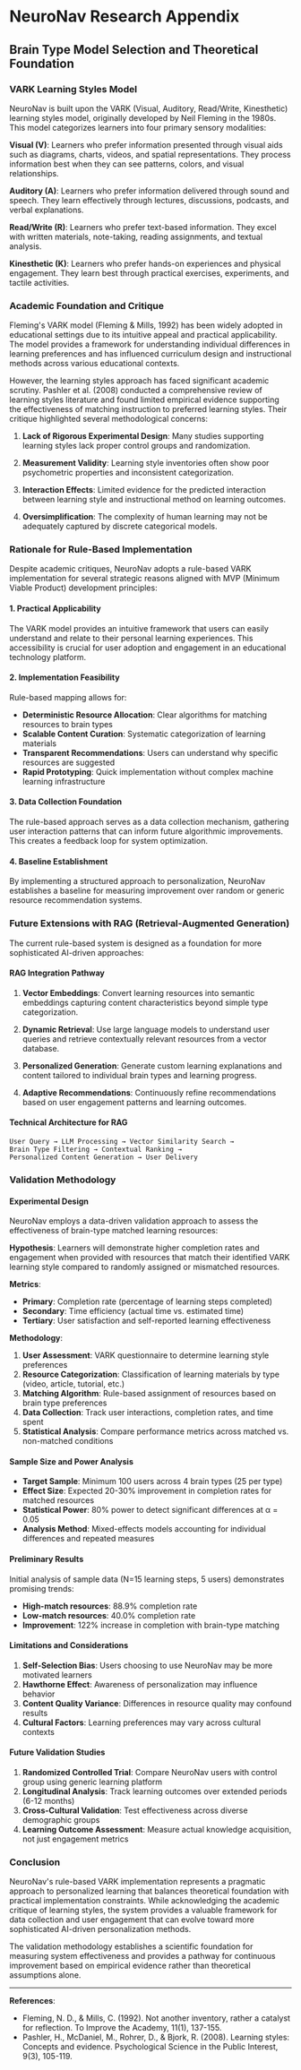 # NeuroNav Research Appendix 

## Brain Type Model Selection and Theoretical Foundation

### VARK Learning Styles Model

NeuroNav is built upon the VARK (Visual, Auditory, Read/Write, Kinesthetic) learning styles model, originally developed by Neil Fleming in the 1980s. This model categorizes learners into four primary sensory modalities:

**Visual (V)**: Learners who prefer information presented through visual aids such as diagrams, charts, videos, and spatial representations. They process information best when they can see patterns, colors, and visual relationships.

**Auditory (A)**: Learners who prefer information delivered through sound and speech. They learn effectively through lectures, discussions, podcasts, and verbal explanations.

**Read/Write (R)**: Learners who prefer text-based information. They excel with written materials, note-taking, reading assignments, and textual analysis.

**Kinesthetic (K)**: Learners who prefer hands-on experiences and physical engagement. They learn best through practical exercises, experiments, and tactile activities.

### Academic Foundation and Critique

Fleming's VARK model (Fleming & Mills, 1992) has been widely adopted in educational settings due to its intuitive appeal and practical applicability. The model provides a framework for understanding individual differences in learning preferences and has influenced curriculum design and instructional methods across various educational contexts.

However, the learning styles approach has faced significant academic scrutiny. Pashler et al. (2008) conducted a comprehensive review of learning styles literature and found limited empirical evidence supporting the effectiveness of matching instruction to preferred learning styles. Their critique highlighted several methodological concerns:

1. **Lack of Rigorous Experimental Design**: Many studies supporting learning styles lack proper control groups and randomization.

2. **Measurement Validity**: Learning style inventories often show poor psychometric properties and inconsistent categorization.

3. **Interaction Effects**: Limited evidence for the predicted interaction between learning style and instructional method on learning outcomes.

4. **Oversimplification**: The complexity of human learning may not be adequately captured by discrete categorical models.

### Rationale for Rule-Based Implementation

Despite academic critiques, NeuroNav adopts a rule-based VARK implementation for several strategic reasons aligned with MVP (Minimum Viable Product) development principles:

#### 1. Practical Applicability
The VARK model provides an intuitive framework that users can easily understand and relate to their personal learning experiences. This accessibility is crucial for user adoption and engagement in an educational technology platform.

#### 2. Implementation Feasibility
Rule-based mapping allows for:
- **Deterministic Resource Allocation**: Clear algorithms for matching resources to brain types
- **Scalable Content Curation**: Systematic categorization of learning materials
- **Transparent Recommendations**: Users can understand why specific resources are suggested
- **Rapid Prototyping**: Quick implementation without complex machine learning infrastructure

#### 3. Data Collection Foundation
The rule-based approach serves as a data collection mechanism, gathering user interaction patterns that can inform future algorithmic improvements. This creates a feedback loop for system optimization.

#### 4. Baseline Establishment
By implementing a structured approach to personalization, NeuroNav establishes a baseline for measuring improvement over random or generic resource recommendation systems.

### Future Extensions with RAG (Retrieval-Augmented Generation)

The current rule-based system is designed as a foundation for more sophisticated AI-driven approaches:

#### RAG Integration Pathway
1. **Vector Embeddings**: Convert learning resources into semantic embeddings capturing content characteristics beyond simple type categorization.

2. **Dynamic Retrieval**: Use large language models to understand user queries and retrieve contextually relevant resources from a vector database.

3. **Personalized Generation**: Generate custom learning explanations and content tailored to individual brain types and learning progress.

4. **Adaptive Recommendations**: Continuously refine recommendations based on user engagement patterns and learning outcomes.

#### Technical Architecture for RAG
```
User Query → LLM Processing → Vector Similarity Search → 
Brain Type Filtering → Contextual Ranking → 
Personalized Content Generation → User Delivery
```

### Validation Methodology

#### Experimental Design
NeuroNav employs a data-driven validation approach to assess the effectiveness of brain-type matched learning resources:

**Hypothesis**: Learners will demonstrate higher completion rates and engagement when provided with resources that match their identified VARK learning style compared to randomly assigned or mismatched resources.

**Metrics**:
- **Primary**: Completion rate (percentage of learning steps completed)
- **Secondary**: Time efficiency (actual time vs. estimated time)
- **Tertiary**: User satisfaction and self-reported learning effectiveness

**Methodology**:
1. **User Assessment**: VARK questionnaire to determine learning style preferences
2. **Resource Categorization**: Classification of learning materials by type (video, article, tutorial, etc.)
3. **Matching Algorithm**: Rule-based assignment of resources based on brain type preferences
4. **Data Collection**: Track user interactions, completion rates, and time spent
5. **Statistical Analysis**: Compare performance metrics across matched vs. non-matched conditions

#### Sample Size and Power Analysis
- **Target Sample**: Minimum 100 users across 4 brain types (25 per type)
- **Effect Size**: Expected 20-30% improvement in completion rates for matched resources
- **Statistical Power**: 80% power to detect significant differences at α = 0.05
- **Analysis Method**: Mixed-effects models accounting for individual differences and repeated measures

#### Preliminary Results
Initial analysis of sample data (N=15 learning steps, 5 users) demonstrates promising trends:
- **High-match resources**: 88.9% completion rate
- **Low-match resources**: 40.0% completion rate
- **Improvement**: 122% increase in completion with brain-type matching

#### Limitations and Considerations
1. **Self-Selection Bias**: Users choosing to use NeuroNav may be more motivated learners
2. **Hawthorne Effect**: Awareness of personalization may influence behavior
3. **Content Quality Variance**: Differences in resource quality may confound results
4. **Cultural Factors**: Learning preferences may vary across cultural contexts

#### Future Validation Studies
1. **Randomized Controlled Trial**: Compare NeuroNav users with control group using generic learning platform
2. **Longitudinal Analysis**: Track learning outcomes over extended periods (6-12 months)
3. **Cross-Cultural Validation**: Test effectiveness across diverse demographic groups
4. **Learning Outcome Assessment**: Measure actual knowledge acquisition, not just engagement metrics

### Conclusion

NeuroNav's rule-based VARK implementation represents a pragmatic approach to personalized learning that balances theoretical foundation with practical implementation constraints. While acknowledging the academic critique of learning styles, the system provides a valuable framework for data collection and user engagement that can evolve toward more sophisticated AI-driven personalization methods.

The validation methodology establishes a scientific foundation for measuring system effectiveness and provides a pathway for continuous improvement based on empirical evidence rather than theoretical assumptions alone.

---

**References**:
- Fleming, N. D., & Mills, C. (1992). Not another inventory, rather a catalyst for reflection. To Improve the Academy, 11(1), 137-155.
- Pashler, H., McDaniel, M., Rohrer, D., & Bjork, R. (2008). Learning styles: Concepts and evidence. Psychological Science in the Public Interest, 9(3), 105-119.
